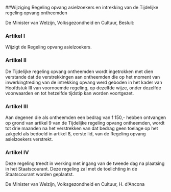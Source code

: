 <meta http-equiv='Content-Type' content='text/html; charset=utf-8' />

##Wijziging Regeling opvang asielzoekers en intrekking van de Tijdelijke regeling opvang ontheemden

De Minister van Welzijn, Volksgezondheid en Cultuur,  Besluit:    

### Artikel  I  

Wijzigt de Regeling opvang asielzoekers. 

### Artikel  II  

De Tijdelijke regeling opvang ontheemden wordt ingetrokken met dien verstande dat de verstrekkingen aan ontheemden die op het moment van inwerkingtreding van de intrekking opvang werd geboden in het kader van Hoofdstuk III van voornoemde regeling, op dezelfde wijze, onder dezelfde voorwaarden en tot hetzelfde tijdstip kan worden voortgezet. 

### Artikel  III  

Aan degenen die als ontheemden een bedrag van f 150,- hebben ontvangen op grond van artikel 9 van de Tijdelijke regeling opvang ontheemden, wordt tot drie maanden na het verstrekken van dat bedrag geen toelage op het zakgeld als bedoeld in artikel 8, eerste lid, van de Regeling opvang asielzoekers verstrekt. 

### Artikel  IV  

Deze regeling treedt in werking met ingang van de tweede dag na plaatsing in het Staatscourant. Deze regeling zal met de toelichting in de Staatscourant worden geplaatst. 

De 
Minister van Welzijn, Volksgezondheid en Cultuur, 
H. d'Ancona      
